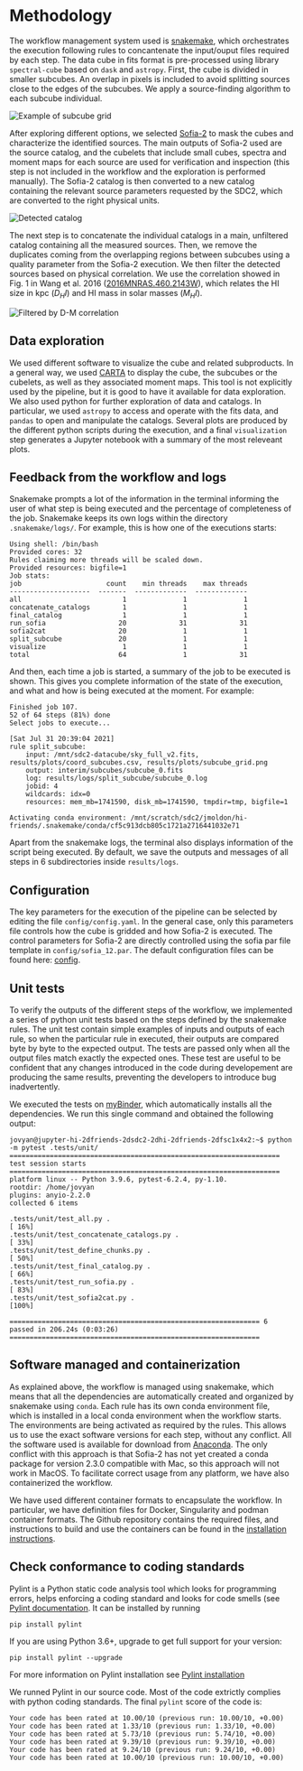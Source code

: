 # Methodology

The workflow management system used is [snakemake](https://snakemake.readthedocs.io/en/stable/), which orchestrates the execution following rules to concantenate the input/ouput files required by each step. The data cube in fits format is pre-processed using library `spectral-cube` based on `dask` and `astropy`. First, the cube is divided in smaller subcubes. An overlap in pixels is included to avoid splitting sources close to the edges of the subcubes. We apply a source-finding algorithm to each subcube individual. 

![Example of subcube grid](figures/subcube_grid.png)

After exploring different options, we selected  [Sofia-2](https://github.com/SoFiA-Admin/SoFiA-2) to mask the cubes and characterize the identified sources. The main outputs of Sofia-2 used are the source catalog, and the cubelets that include small cubes, spectra and  moment maps for each source are used for verification and inspection (this step is not included in the workflow and the exploration is performed manually). The Sofia-2 catalog is then converted to a new catalog containing the relevant source parameters requested by the SDC2, which are converted to the right physical units. 

![Detected catalog](figures/sky_detected_sources.png)

The next step is to concatenate the individual catalogs in a main, unfiltered catalog containing all the measured sources. Then, we remove the duplicates coming from the overlapping regions between subcubes using a quality parameter from the Sofia-2 execution. We then filter the detected sources based on physical correlation. We use the correlation showed in Fig. 1 in Wang et al. 2016 ([2016MNRAS.460.2143W](https://ui.adsabs.harvard.edu/abs/2016MNRAS.460.2143W/abstract)), which relates the HI size in kpc ($D_HI$) and HI mass in solar masses ($M_HI$).

![Filtered by D-M correlation](figures/filtered_sources.png)

## Data exploration

We used different software to visualize the cube and related subproducts. In a general way, we used [CARTA](https://cartavis.org/) to display the cube, the subcubes or the cubelets, as well as they associated moment maps. This tool is not explicitly used by the pipeline, but it is good to have it available for data exploration. We also used python for further exploration of data and catalogs. In particular, we used `astropy` to access and operate with the fits data, and `pandas` to open and manipulate the catalogs. Several plots are produced by the different python scripts during the execution, and a final `visualization` step generates a Jupyter notebook with a summary of the most releveant plots.

## Feedback from the workflow and logs

Snakemake prompts a lot of the information in the terminal informing the user of what step is being executed and the percentage of completeness of the job. Snakemake keeps its own logs within the directory `.snakemake/logs/`. For example, this is how one of the executions starts:

```
Using shell: /bin/bash
Provided cores: 32
Rules claiming more threads will be scaled down.
Provided resources: bigfile=1
Job stats:
job                     count    min threads    max threads
--------------------  -------  -------------  -------------
all                         1              1              1
concatenate_catalogs        1              1              1
final_catalog               1              1              1
run_sofia                  20             31             31
sofia2cat                  20              1              1
split_subcube              20              1              1
visualize                   1              1              1
total                      64              1             31
```

And then, each time a job is started, a summary of the job to be executed is shown. This gives you complete information of the state of the execution, and what and how is being executed at the moment. For example:

```
Finished job 107.
52 of 64 steps (81%) done
Select jobs to execute...

[Sat Jul 31 20:39:04 2021]
rule split_subcube:
    input: /mnt/sdc2-datacube/sky_full_v2.fits, results/plots/coord_subcubes.csv, results/plots/subcube_grid.png
    output: interim/subcubes/subcube_0.fits
    log: results/logs/split_subcube/subcube_0.log
    jobid: 4
    wildcards: idx=0
    resources: mem_mb=1741590, disk_mb=1741590, tmpdir=tmp, bigfile=1

Activating conda environment: /mnt/scratch/sdc2/jmoldon/hi-friends/.snakemake/conda/cf5c913dcb805c1721a2716441032e71
```

Apart from the snakemake logs, the terminal also displays information of the script being executed. By default, we save the outputs and messages of all steps in 6 subdirectories inside `results/logs`. 


## Configuration

The key parameters for the execution of the pipeline can be selected by editing the file `config/config.yaml`. In the general case, only this parameters file controls how the cube is gridded and how Sofia-2 is executed. The control parameters for Sofia-2 are directly controlled using the sofia par file template in `config/sofia_12.par`. The default configuration files can be found here: [config](https://github.com/HI-FRIENDS-SDC2/hi-friends/tree/master/config).

## Unit tests

To verify the outputs of the different steps of the workflow, we implemented a series of python unit tests based on the steps defined by the snakemake rules. The unit test contain simple examples of inputs and outputs of each rule, so when the particular rule in executed, their outputs are compared byte by byte to the expected output. The tests are passed only when all the output files match exactly the expected ones. These test are useful to be confident that any changes introduced in the code during developement are producing the same results, preventing the developers to introduce bug inadvertently.

We executed the tests on [myBinder](https://mybinder.org/), which automatically installs all the dependencies. We run this single command and obtained the following output:
```
jovyan@jupyter-hi-2dfriends-2dsdc2-2dhi-2dfriends-2dfsc1x4x2:~$ python -m pytest .tests/unit/
=================================================================== test session starts ===================================================================
platform linux -- Python 3.9.6, pytest-6.2.4, py-1.10.
rootdir: /home/jovyan
plugins: anyio-2.2.0
collected 6 items

.tests/unit/test_all.py .                                                                                                                           [ 16%]
.tests/unit/test_concatenate_catalogs.py .                                                                                                          [ 33%]
.tests/unit/test_define_chunks.py .                                                                                                                 [ 50%]
.tests/unit/test_final_catalog.py .                                                                                                                 [ 66%]
.tests/unit/test_run_sofia.py .                                                                                                                     [ 83%]
.tests/unit/test_sofia2cat.py .                                                                                                                     [100%]

============================================================== 6 passed in 206.24s (0:03:26) ==============================================================
```

## Software managed and containerization

As explained above, the workflow is managed using snakemake, which means that all the dependencies are automatically created and organized by snakemake using `conda`. Each rule has its own conda environment file, which is installed in a local conda environment when the workflow starts. The environments are being activated as required by the rules. This allows us to use the exact software versions for each step, without any conflict. All the software used is available for download from [Anaconda](https://anaconda.org/). The only conflict with this approach is that Sofia-2 has not yet created a conda package for version 2.3.0 compatible with Mac, so this approach will not work in MacOS. To facilitate correct usage from any platform, we have also containerized the workflow.

We have used different container formats to encapsulate the workflow. In particular, we have definition files for Docker, Singularity and podman container formats. The Github repository contains the required files, and instructions to build and use the containers can be found in the [installation instructions](installation.md).



## Check conformance to coding standards 

Pylint is a Python static code analysis tool which looks for programming errors, helps enforcing a coding standard and looks for code smells (see [Pylint documentation](http://pylint.pycqa.org/). 
It can be installed by running 
```
pip install pylint
```
If you are using Python 3.6+, upgrade to get full support for your version:
```
pip install pylint --upgrade
```
For more information on Pylint installation see [Pylint installation](https://pylint.pycqa.org/en/latest/user_guide/installation.html)

We runned Pylint in our source code. Most of the code extrictly complies with python coding standards. The final `pylint` score of the code is:

```
Your code has been rated at 10.00/10 (previous run: 10.00/10, +0.00)
Your code has been rated at 1.33/10 (previous run: 1.33/10, +0.00)
Your code has been rated at 5.73/10 (previous run: 5.74/10, +0.00)
Your code has been rated at 9.39/10 (previous run: 9.39/10, +0.00)
Your code has been rated at 9.24/10 (previous run: 9.24/10, +0.00)
Your code has been rated at 10.00/10 (previous run: 10.00/10, +0.00)
```

